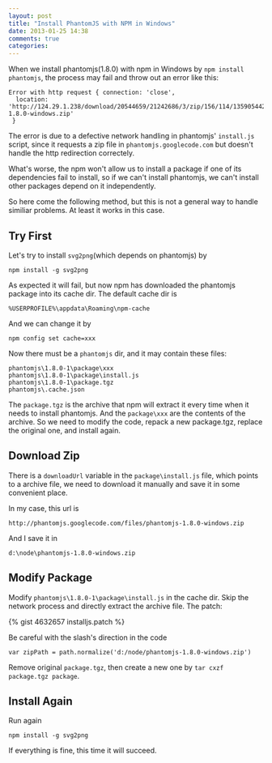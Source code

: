 ```yaml
---
layout: post
title: "Install PhantomJS with NPM in Windows"
date: 2013-01-25 14:38
comments: true
categories: 
---
```


When we install phantomjs(1.8.0) with npm in Windows by `npm install phantomjs`, the process may fail and throw out an error like this:

    Error with http request { connection: 'close',
      location: 'http://124.29.1.238/download/20544659/21242686/3/zip/156/114/1359054422428_370/phantomjs-1.8.0-windows.zip'
     }

The error is due to a defective network handling in phantomjs' `install.js` script, since it requests a zip file in `phantomjs.googlecode.com` but doesn't handle the http redirection correctely.

What's worse, the npm won't allow us to install a package if one of its dependencies fail to install, so if we can't install phantomjs, we can't install other packages depend on it independently.

So here come the following method, but this is not a general way to handle similiar problems. At least it works in this case.

## Try First
Let's try to install `svg2png`(which depends on phantomjs) by

`npm install -g svg2png`

As expected it will fail, but now npm has downloaded the phantomjs package into its cache dir. The default cache dir is

`%USERPROFILE%\appdata\Roaming\npm-cache`

And we can change it by

`npm config set cache=xxx`

Now there must be a `phantomjs` dir, and it may contain these files:

    phantomjs\1.8.0-1\package\xxx
    phantomjs\1.8.0-1\package\install.js
    phantomjs\1.8.0-1\package.tgz
    phantomjs\.cache.json

The `package.tgz` is the archive that npm will extract it every time when it needs to install phantomjs. And the `package\xxx` are the contents of the archive. So we need to modify the code, repack a new package.tgz, replace the original one, and install again.

## Download Zip
There is a `downloadUrl` variable in the `package\install.js` file, which points to a archive file, we need to download it manually and save it in some convenient place.

In my case, this url is 

`http://phantomjs.googlecode.com/files/phantomjs-1.8.0-windows.zip`

And I save it in

`d:\node\phantomjs-1.8.0-windows.zip`

## Modify Package
Modify `phantomjs\1.8.0-1\package\install.js` in the cache dir. Skip the network process and directly extract the archive file. The patch:

{% gist 4632657 installjs.patch %}

Be careful with the slash's direction in the code

    var zipPath = path.normalize('d:/node/phantomjs-1.8.0-windows.zip')

Remove original `package.tgz`, then create a new one by `tar cxzf package.tgz package`.

## Install Again
Run again

`npm install -g svg2png`

If everything is fine, this time it will succeed.
